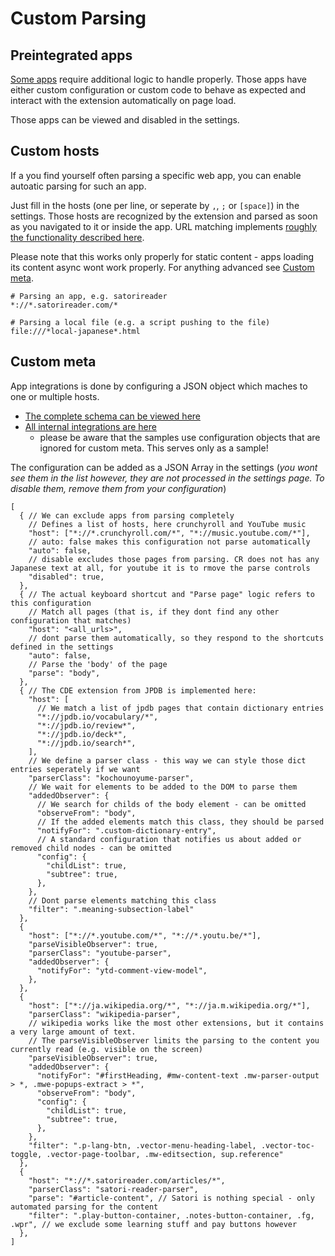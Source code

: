 # Custom Parsing

## Preintegrated apps
[Some apps](../README.md#automatic-parsing) require additional logic to handle properly. Those apps have either custom configuration or custom code to behave as expected and interact with the extension automatically on page load.

Those apps can be viewed and disabled in the settings.

## Custom hosts
If a you find yourself often parsing a specific web app, you can enable autoatic parsing for such an app.

Just fill in the hosts (one per line, or seperate by `,`, `;` or `[space]`) in the settings. Those hosts are recognized by the extension and parsed as soon as you navigated to it or inside the app. URL matching implements [roughly the functionality described here](https://developer.chrome.com/docs/extensions/develop/concepts/match-patterns).

Please note that this works only properly for static content - apps loading its content async wont work properly. For anything advanced see [Custom meta](#custom-meta).

```
# Parsing an app, e.g. satorireader
*://*.satorireader.com/*

# Parsing a local file (e.g. a script pushing to the file)
file:///*local-japanese*.html
```

## Custom meta
App integrations is done by configuring a JSON object which maches to one or multiple hosts.

* [The complete schema can be viewed here](https://github.com/Kagu-chan/anki-jpdb.reader/blob/dev/src/shared/host-meta/public-api.ts)
* [All internal integrations are here](https://github.com/Kagu-chan/anki-jpdb.reader/blob/dev/src/shared/host-meta/default-hosts.ts)
  * please be aware that the samples use configuration objects that are ignored for custom meta. This serves only as a sample!

The configuration can be added as a JSON Array in the settings (*you wont see them in the list however, they are not processed in the settings page. To disable them, remove them from your configuration*)

```json5
[
  { // We can exclude apps from parsing completely
    // Defines a list of hosts, here crunchyroll and YouTube music
    "host": ["*://*.crunchyroll.com/*", "*://music.youtube.com/*"],
    // auto: false makes this configuration not parse automatically
    "auto": false,
    // disable excludes those pages from parsing. CR does not has any Japanese text at all, for youtube it is to rmove the parse controls
    "disabled": true,
  },
  { // The actual keyboard shortcut and "Parse page" logic refers to this configuration
    // Match all pages (that is, if they dont find any other configuration that matches)
    "host": "<all_urls>",
    // dont parse them automatically, so they respond to the shortcuts defined in the settings
    "auto": false,
    // Parse the 'body' of the page
    "parse": "body",
  },
  { // The CDE extension from JPDB is implemented here:
    "host": [
      // We match a list of jpdb pages that contain dictionary entries
      "*://jpdb.io/vocabulary/*",
      "*://jpdb.io/review*",
      "*://jpdb.io/deck*",
      "*://jpdb.io/search*",
    ],
    // We define a parser class - this way we can style those dict entries seperately if we want
    "parserClass": "kochounoyume-parser",
    // We wait for elements to be added to the DOM to parse them
    "addedObserver": {
      // We search for childs of the body element - can be omitted
      "observeFrom": "body",
      // If the added elements match this class, they should be parsed
      "notifyFor": ".custom-dictionary-entry",
      // A standard configuration that notifies us about added or removed child nodes - can be omitted
      "config": {
        "childList": true,
        "subtree": true,
      },
    },
    // Dont parse elements matching this class
    "filter": ".meaning-subsection-label"
  },
  {
    "host": ["*://*.youtube.com/*", "*://*.youtu.be/*"],
    "parseVisibleObserver": true,
    "parserClass": "youtube-parser",
    "addedObserver": {
      "notifyFor": "ytd-comment-view-model",
    },
  },
  {
    "host": ["*://ja.wikipedia.org/*", "*://ja.m.wikipedia.org/*"],
    "parserClass": "wikipedia-parser",
    // wikipedia works like the most other extensions, but it contains a very large amount of text.
    // The parseVisibleObserver limits the parsing to the content you currently read (e.g. visible on the screen)
    "parseVisibleObserver": true,
    "addedObserver": {
      "notifyFor": "#firstHeading, #mw-content-text .mw-parser-output > *, .mwe-popups-extract > *",
      "observeFrom": "body",
      "config": {
        "childList": true,
        "subtree": true,
      },
    },
    "filter": ".p-lang-btn, .vector-menu-heading-label, .vector-toc-toggle, .vector-page-toolbar, .mw-editsection, sup.reference"
  },
  {
    "host": "*://*.satorireader.com/articles/*",
    "parserClass": "satori-reader-parser",
    "parse": "#article-content", // Satori is nothing special - only automated parsing for the content
    "filter": ".play-button-container, .notes-button-container, .fg, .wpr", // we exclude some learning stuff and pay buttons however
  },
]
```
